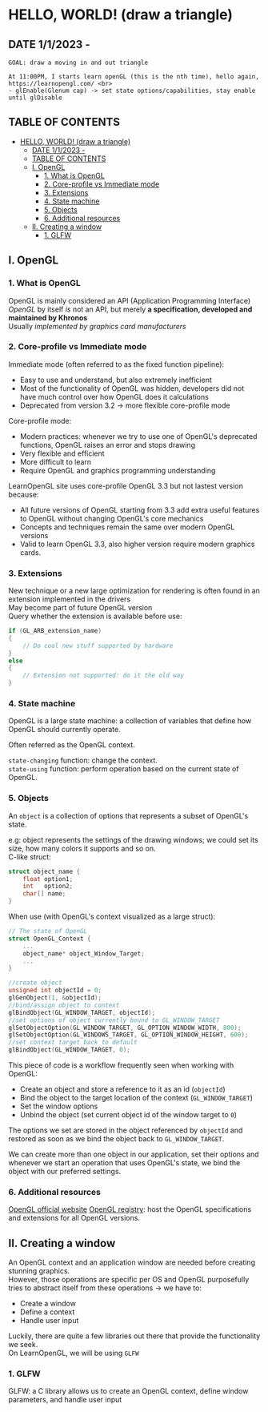 # HELLO, WORLD! (draw a triangle)

## DATE 1/1/2023 -

    GOAL: draw a moving in and out triangle

    At 11:00PM, I starts learn openGL (this is the nth time), hello again, https://learnopengl.com/ <br>
    - glEnable(Glenum cap) -> set state options/capabilities, stay enable until glDisable

## TABLE OF CONTENTS
- [HELLO, WORLD! (draw a triangle)](#hello-world-draw-a-triangle)
  - [DATE 1/1/2023 -](#date-112023--)
  - [TABLE OF CONTENTS](#table-of-contents)
  - [I. OpenGL](#i-opengl)
    - [1. What is OpenGL](#1-what-is-opengl)
    - [2. Core-profile vs Immediate mode](#2-core-profile-vs-immediate-mode)
    - [3. Extensions](#3-extensions)
    - [4. State machine](#4-state-machine)
    - [5. Objects](#5-objects)
    - [6. Additional resources](#6-additional-resources)
  - [II. Creating a window](#ii-creating-a-window)
    - [1. GLFW](#1-glfw)


## I. OpenGL

### 1. What is OpenGL

OpenGL is mainly considered an API (Application Programming Interface)<br>
*OpenGL* by itself *is* not an API, but merely **a specification, developed and maintained by Khronos**<br>
Usually *implemented by graphics card manufacturers*

### 2. Core-profile vs Immediate mode

Immediate mode (often referred to as the fixed function pipeline):
- Easy to use and understand, but also extremely inefficient
- Most of the functionality of OpenGL was hidden, developers did not have much control over how OpenGL does it calculations
- Deprecated from version 3.2 -> more flexible core-profile mode

Core-profile mode:
- Modern practices: whenever we try to use one of OpenGL's deprecated functions, OpenGL raises an error and stops drawing
- Very flexible and efficient
- More difficult to learn
- Require OpenGL and graphics programming understanding

LearnOpenGL site uses core-profile OpenGL 3.3 but not lastest version because:
- All future versions of OpenGL starting from 3.3 add extra useful features to OpenGL without changing OpenGL's core mechanics
- Concepts and techniques remain the same over modern OpenGL versions
- Valid to learn OpenGL 3.3, also higher version require modern graphics cards.

### 3. Extensions

New technique or a new large optimization for rendering is often found in an extension implemented in the drivers<br>
May become part of future OpenGL version<br>
Query whether the extension is available before use:
```cpp
if (GL_ARB_extension_name)
{
    // Do cool new stuff supported by hardware
}
else
{
    // Extension not supported: do it the old way
}
```

### 4. State machine

OpenGL is a large state machine: a collection of variables that define how OpenGL should currently operate.

Often referred as the OpenGL context.

`state-changing` function: change the context.<br>
`state-using` function: perform operation based on the current state of OpenGL.

### 5. Objects

An `object` is a collection of options that represents a subset of OpenGL's state.

e.g: object represents the settings of the drawing windows; we could set its size, how many colors it supports and so on.<br>
C-like struct:
```c
struct object_name {
    float option1;
    int   option2;
    char[] name;
}
```
When use (with OpenGL's context visualized as a large struct):
```c
// The state of OpenGL
struct OpenGL_Context {
    ...
    object_name* object_Window_Target;
    ...
}
```
```cpp
//create object
unsigned int objectId = 0;
glGenObject(1, &objectId);
//bind/assign object to context
glBindObject(GL_WINDOW_TARGET, objectId);
//set options of object currently bound to GL_WINDOW_TARGET
glSetObjectOption(GL_WINDOW_TARGET, GL_OPTION_WINDOW_WIDTH, 800);
glSetObjectOption(GL_WINDOWS_TARGET, GL_OPTION_WINDOW_HEIGHT, 600);
//set context target back to default
glBindObject(GL_WINDOW_TARGET, 0);
```

This piece of code is a workflow frequently seen when working with OpenGL:
- Create an object and store a reference to it as an id (`objectId`)
- Bind the object to the target location of the context (`GL_WINDOW_TARGET`)
- Set the window options
- Unbind the object (set current object id of the window target to `0`)

The options we set are stored in the object referenced by `objectId` and restored as soon as we bind the object back to `GL_WINDOW_TARGET`.

We can create more than one object in our application, set their options and whenever we start an operation that uses OpenGL's state, we bind the object with our preferred settings.

### 6. Additional resources

[OpenGL official website](https://www.opengl.org/)
[OpenGL registry](https://registry.khronos.org/OpenGL/index_gl.php): host the OpenGL specifications and extensions for all OpenGL versions.

## II. Creating a window

An OpenGL context and an application window are needed before creating stunning graphics.<br>
However, those operations are specific per OS and OpenGL purposefully tries to abstract itself from these operations -> we have to:
- Create a window
- Define a context
- Handle user input

Luckily, there are quite a few libraries out there that provide the functionality we seek.<br>
On LearnOpenGL, we will be using `GLFW`

### 1. GLFW

GLFW: a C library allows us to create an OpenGL context, define window parameters, and handle user input